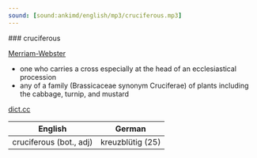 ```yaml
---
sound: [sound:ankimd/english/mp3/cruciferous.mp3]
---
```


\### cruciferous

[Merriam-Webster](https://www.merriam-webster.com/dictionary/cruciferous)

- one who carries a cross especially at the head of an ecclesiastical procession
- any of a family (Brassicaceae synonym Cruciferae) of plants including the cabbage, turnip, and mustard

[dict.cc](https://www.dict.cc/cruciferous)

| English        | German       |
| -------------- | ------------ |
| cruciferous (bot., adj) | kreuzblütig (25) |
